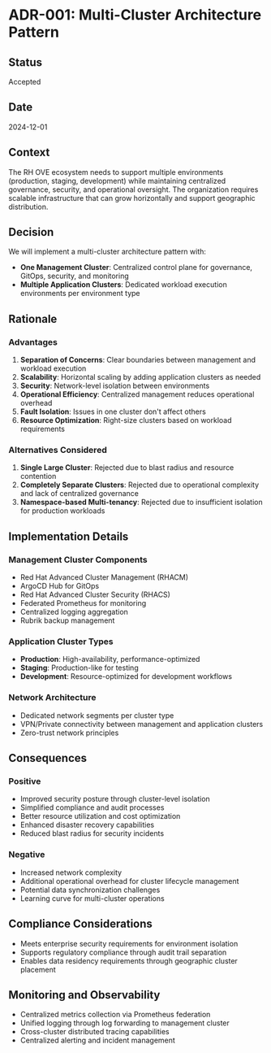 # ADR-001: Multi-Cluster Architecture Pattern

## Status
Accepted

## Date
2024-12-01

## Context
The RH OVE ecosystem needs to support multiple environments (production, staging, development) while maintaining centralized governance, security, and operational oversight. The organization requires scalable infrastructure that can grow horizontally and support geographic distribution.

## Decision
We will implement a multi-cluster architecture pattern with:
- **One Management Cluster**: Centralized control plane for governance, GitOps, security, and monitoring
- **Multiple Application Clusters**: Dedicated workload execution environments per environment type

## Rationale

### Advantages
1. **Separation of Concerns**: Clear boundaries between management and workload execution
2. **Scalability**: Horizontal scaling by adding application clusters as needed
3. **Security**: Network-level isolation between environments
4. **Operational Efficiency**: Centralized management reduces operational overhead
5. **Fault Isolation**: Issues in one cluster don't affect others
6. **Resource Optimization**: Right-size clusters based on workload requirements

### Alternatives Considered
1. **Single Large Cluster**: Rejected due to blast radius and resource contention
2. **Completely Separate Clusters**: Rejected due to operational complexity and lack of centralized governance
3. **Namespace-based Multi-tenancy**: Rejected due to insufficient isolation for production workloads

## Implementation Details

### Management Cluster Components
- Red Hat Advanced Cluster Management (RHACM)
- ArgoCD Hub for GitOps
- Red Hat Advanced Cluster Security (RHACS)
- Federated Prometheus for monitoring
- Centralized logging aggregation
- Rubrik backup management

### Application Cluster Types
- **Production**: High-availability, performance-optimized
- **Staging**: Production-like for testing
- **Development**: Resource-optimized for development workflows

### Network Architecture
- Dedicated network segments per cluster type
- VPN/Private connectivity between management and application clusters
- Zero-trust network principles

## Consequences

### Positive
- Improved security posture through cluster-level isolation
- Simplified compliance and audit processes
- Better resource utilization and cost optimization
- Enhanced disaster recovery capabilities
- Reduced blast radius for security incidents

### Negative
- Increased network complexity
- Additional operational overhead for cluster lifecycle management
- Potential data synchronization challenges
- Learning curve for multi-cluster operations

## Compliance Considerations
- Meets enterprise security requirements for environment isolation
- Supports regulatory compliance through audit trail separation
- Enables data residency requirements through geographic cluster placement

## Monitoring and Observability
- Centralized metrics collection via Prometheus federation
- Unified logging through log forwarding to management cluster
- Cross-cluster distributed tracing capabilities
- Centralized alerting and incident management
